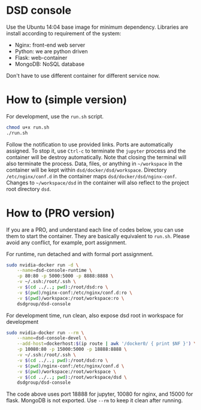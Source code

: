 # DSD console

Use the Ubuntu 14:04 base image for minimum dependency.
Libraries are install according to requirement of the system:
* Nginx: front-end web server
* Python: we are python driven
* Flask: web-container
* MongoDB: NoSQL database

Don't have to use different container for different service now.

# How to (simple version)

For development, use the `run.sh` script.

```bash
chmod u+x run.sh
./run.sh
```

Follow the notification to use provided links. Ports are automatically assigned.
To stop it, use `Ctrl-c` to terminate the `jupyter` process and the container will be destroy automatically.
Note that closing the terminal will also terminate the process.
Data, files, or anything in `~/workspace` in the container will be kept within `dsd/docker/dsd/workspace`.
Directory `/etc/nginx/conf.d` in the container maps `dsd/docker/dsd/nginx-conf`.
Changes to `~/workspace/dsd` in the container will also reflect to the project root directory `dsd`.

# How to (PRO version)

If you are a PRO, and understand each line of codes below, you can use them to start the container.
They are basically equivalent to `run.sh`.
Please avoid any conflict, for example, port assignment.

For runtime, run detached and with formal port assignment.
```bash
sudo nvidia-docker run -d \
    --name=dsd-console-runtime \
    -p 80:80 -p 5000:5000 -p 8888:8888 \
    -v ~/.ssh:/root/.ssh \
    -v $(cd ../..; pwd):/root/dsd:ro \
    -v $(pwd)/nginx-conf:/etc/nginx/conf.d:ro \
    -v $(pwd)/workspace:/root/workspace:ro \
    dsdgroup/dsd-console
```

For development time, run clean, also expose dsd root in workspace for development
```bash
sudo nvidia-docker run --rm \
    --name=dsd-console-devel \
    --add-host=dockerhost:$(ip route | awk '/docker0/ { print $NF }') \
    -p 10080:80 -p 15000:5000 -p 18888:8888 \
    -v ~/.ssh:/root/.ssh \
    -v $(cd ../..; pwd):/root/dsd:ro \
    -v $(pwd)/nginx-conf:/etc/nginx/conf.d \
    -v $(pwd)/workspace:/root/workspace \
    -v $(cd ../..; pwd):/root/workspace/dsd \
    dsdgroup/dsd-console
```

The code above uses port 18888 for jupyter, 10080 for nginx, and 15000 for flask.
MongoDB is not exported.
Use `--rm` to keep it clean after running.
